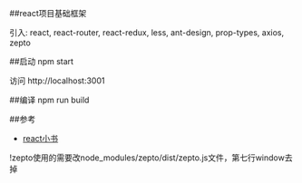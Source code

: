 ##react项目基础框架

引入: react, react-router, react-redux, less, ant-design, prop-types, axios, zepto

##启动
npm start

访问 http://localhost:3001

##编译
npm run build

##参考
* [react小书](http://huziketang.mangojuice.top/books/react/) 

!zepto使用的需要改node_modules/zepto/dist/zepto.js文件，第七行window去掉